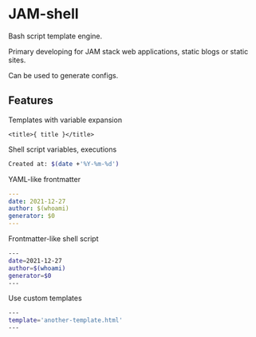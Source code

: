 # JAM-shell

Bash script template engine.

Primary developing for JAM stack web applications, static blogs or static sites.

Can be used to generate configs.

## Features

Templates with variable expansion

```twig
<title>{ title }</title>
```

Shell script variables, executions
```bash
Created at: $(date +'%Y-%m-%d')
```

YAML-like frontmatter
```yaml
---
date: 2021-12-27
author: $(whoami)
generator: $0
---
```

Frontmatter-like shell script
```bash
---
date=2021-12-27
author=$(whoami)
generator=$0
---
```

Use custom templates
```bash
---
template='another-template.html'
---
```
